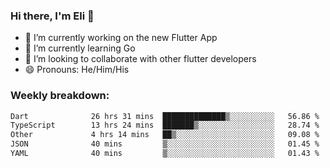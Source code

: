 ### Hi there, I'm Eli 👋
- 🔭 I’m currently working on the new Flutter App
- 🌱 I’m currently learning Go
- 🦄 I’m looking to collaborate with other flutter developers
- 😄 Pronouns: He/Him/His

### Weekly breakdown:
<!--START_SECTION:waka-->

```txt
Dart              26 hrs 31 mins  ██████████████▒░░░░░░░░░░   56.86 %
TypeScript        13 hrs 24 mins  ███████▒░░░░░░░░░░░░░░░░░   28.74 %
Other             4 hrs 14 mins   ██▒░░░░░░░░░░░░░░░░░░░░░░   09.08 %
JSON              40 mins         ▒░░░░░░░░░░░░░░░░░░░░░░░░   01.45 %
YAML              40 mins         ▒░░░░░░░░░░░░░░░░░░░░░░░░   01.43 %
```

<!--END_SECTION:waka-->
